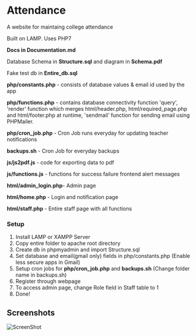 # Attendance

A website for maintaing college attendance

Built on LAMP. Uses PHP7

**Docs in Documentation.md**

Database Schema in **Structure.sql** and diagram in **Schema.pdf**

Fake test db in **Entire_db.sql**

**php/constants.php** 	- consists of database values & email id used by the app

**php/functions.php** 	- contains database connectivity function 'query', 'render' function which merges html/header.php, html/required_page.php and html/footer.php at runtime, 'sendmail' function for sending email using PHPMailer.

**php/cron_job.php** 	- Cron Job runs everyday for updating teacher notifications

**backups.sh** 			- Cron Job for everyday backups

**js/js2pdf.js** 		- code for exporting data to pdf

**js/functions.js** 	- functions for success failure frontend alert messages

**html/admin_login.php**- Admin page

**html/home.php** 		- Login and notification page

**html/staff.php** 		- Entire staff page with all functions

### Setup

1. Install LAMP or XAMPP Server
2. Copy entire folder to apache root directory
3. Create db in phpmyadmin and import Structure.sql
4. Set database and email(gmail only) fields in php/constants.php (Enable less secure apps in Gmail)
5. Setup cron jobs for **php/cron_job.php** and **backups.sh** (Change folder name in backups.sh)
6. Register through webpage
7. To access admin page, change Role field in Staff table to 1
8. Done!

## Screenshots

![ScreenShot](https://raw.github.com/rjagiasi/Attendance/blob/master/Screenshots/Screenshot%20from%202017-09-25%2023-12-23.png)

